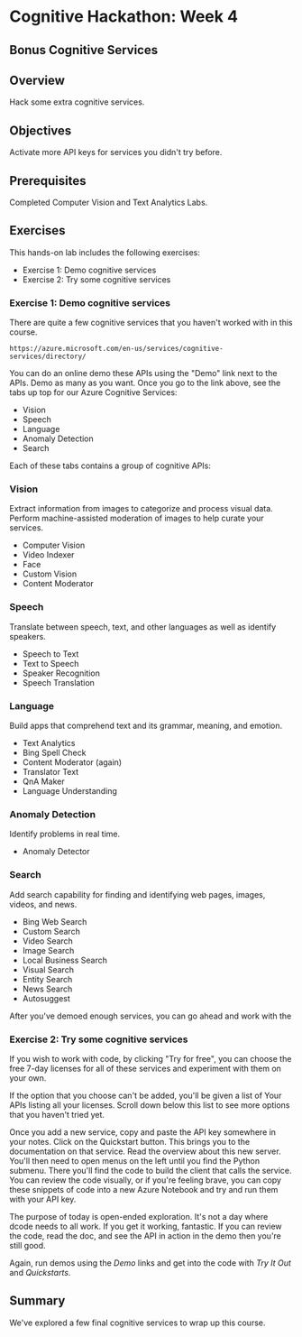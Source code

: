 # Cognitive Hackathon: Week 4
## Bonus Cognitive Services

## Overview
Hack some extra cognitive services.

## Objectives
Activate more API keys for services you didn't try before.

## Prerequisites
Completed Computer Vision and Text Analytics Labs.

## Exercises
This hands-on lab includes the following exercises:
* Exercise 1: Demo cognitive services
* Exercise 2: Try some cognitive services

### Exercise 1: Demo cognitive services
 There are quite a few cognitive services that you haven't worked with in this course. 

    https://azure.microsoft.com/en-us/services/cognitive-services/directory/

You can do an online demo these APIs using the "Demo" link next to the APIs. Demo as many as you want. Once you go to the link above, see the tabs up top for our Azure Cognitive Services:

* Vision
* Speech
* Language
* Anomaly Detection
* Search

Each of these tabs contains a group of cognitive APIs:

### Vision
Extract information from images to categorize and process visual data. Perform machine-assisted moderation of images to help curate your services.
* Computer Vision
* Video Indexer
* Face 
* Custom Vision
* Content Moderator

### Speech
Translate between speech, text, and other languages as well as identify speakers.
* Speech to Text
* Text to Speech
* Speaker Recognition
* Speech Translation

### Language
Build apps that comprehend text and its grammar, meaning, and emotion.
* Text Analytics
* Bing Spell Check
* Content Moderator (again)
* Translator Text
* QnA Maker
* Language Understanding

### Anomaly Detection
Identify problems in real time.
* Anomaly Detector

### Search
Add search capability for finding and identifying web pages, images, videos, and news.
* Bing Web Search
* Custom Search
* Video Search
* Image Search
* Local Business Search
* Visual Search
* Entity Search
* News Search
* Autosuggest

After you've demoed enough services, you can go ahead and work with the 

### Exercise 2: Try some cognitive services
If you wish to work with code, by clicking "Try for free", you can choose the free 7-day licenses for all of these services and experiment with them on your own.

If the option that you choose can't be added, you'll be given a list of Your APIs listing all your licenses. Scroll down below this list to see more options that you haven't tried yet.

Once you add a new service, copy and paste the API key somewhere in your notes. Click on the Quickstart button. This brings you to the documentation on that service. Read the overview about this new server. You'll then need to open menus on the left until you find the Python submenu. There you'll find the code to build the client that calls the service. You can review the code visually, or if you're feeling brave, you can copy these snippets of code into a new Azure Notebook and try and run them with your API key. 

The purpose of today is open-ended exploration. It's not a day where dcode needs to all work. If you get it working, fantastic. If you can review the code, read the doc, and see the API in action in the demo then you're still good.

Again, run demos using the *Demo* links and get into the code with *Try It Out* and *Quickstarts*.

## Summary
We've explored a few final cognitive services to wrap up this course.
